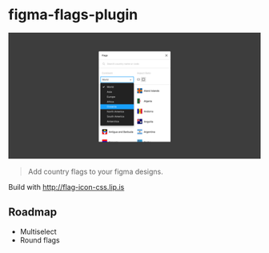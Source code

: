 # figma-flags-plugin

![GitHub Logo](artwork.png)

> Add country flags to your figma designs.

Build with http://flag-icon-css.lip.is

## Roadmap

- Multiselect
- Round flags

